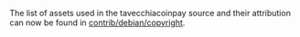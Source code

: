 The list of assets used in the tavecchiacoinpay source and their attribution can now be found in [contrib/debian/copyright](../contrib/debian/copyright).
